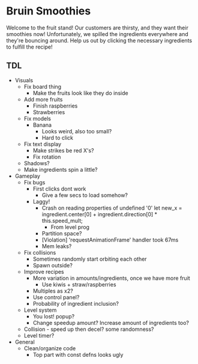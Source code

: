 # Bruin Smoothies

Welcome to the fruit stand! Our customers are thirsty, and they want their smoothies now! Unfortunately, we spilled the ingredients everywhere and they're bouncing around. Help us out by clicking the necessary ingredients to fulfill the recipe!

## TDL
- Visuals
  - Fix board thing
    - Make the fruits look like they do inside
  - Add more fruits
    - Finish raspberries
    - Strawberries
  - Fix models
    - Banana
      - Looks weird, also too small?
      - Hard to click
  - Fix text display
    - Make strikes be red X's?
    - Fix rotation
  - Shadows?
  - Make ingredients spin a little?
- Gameplay
  - Fix bugs
    - First clicks dont work
      - Give a few secs to load somehow?
    - Laggy!
      - Crash on reading properties of undefined '0' let new_x = ingredient.center[0] + ingredient.direction[0] * this.speed_mult;
        - From level prog
      - Partition space?
      - [Violation] 'requestAnimationFrame' handler took 67ms
      - Mem leaks?
  - Fix collisions
    - Sometimes randomly start orbiting each other
    - Spawn outside?
  - Improve recipes
    - More variation in amounts/ingredients, once we have more fruit
      - Use kiwis + straw/raspberries
    - Multiples as x2?
    - Use control panel?
    - Probability of ingredient inclusion?
  - Level system
    - You lost! popup?
    - Change speedup amount? Increase amount of ingredients too?
  - Collision - speed up then decel? some randomness?
  - Level timer?
- General
  - Clean/organize code
    - Top part with const defns looks ugly